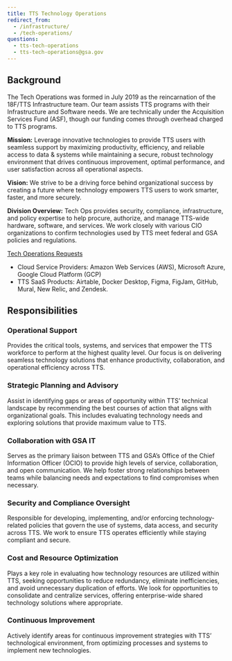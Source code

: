 ```yaml
---
title: TTS Technology Operations
redirect_from:
  - /infrastructure/
  - /tech-operations/
questions:
  - tts-tech-operations
  - tts-tech-operations@gsa.gov
---
```


## Background

The Tech Operations was formed in July 2019 as the reincarnation of the 18F/TTS
Infrastructure team. Our team assists TTS programs with their Infrastructure and Software needs. 
We are technically under the Acquisition Services Fund (ASF),
though our funding comes through overhead charged to TTS programs.

**Mission:** Leverage innovative technologies to provide TTS users with seamless support by maximizing productivity, efficiency, and reliable access to data & systems while maintaining a secure, robust technology environment that drives continuous improvement, optimal performance, and user satisfaction across all operational aspects. 

**Vision:**  We strive to be a driving force behind organizational success by creating a future where technology empowers TTS users to work smarter, faster, and more securely. 

**Division Overview:**  Tech Ops provides security, compliance, infrastructure, and policy expertise to help procure, authorize, and manage TTS-wide hardware, software, and services. We work closely with various CIO organizations to confirm technologies used by TTS meet federal and GSA policies and regulations.

[Tech Operations Requests](https://gsa.servicenowservices.com/sp?id=sc_cat_item&sys_id=f283c6001bbcd614a546a6cbe54bcbd8)
  - Cloud Service Providers: Amazon Web Services (AWS), Microsoft Azure, Google Cloud Platform (GCP)
  - TTS SaaS Products: Airtable, Docker Desktop, Figma, FigJam, GitHub, Mural, New Relic, and Zendesk. 

## Responsibilities

### Operational Support
Provides the critical tools, systems, and services that empower the TTS workforce to perform at the highest quality level. Our focus is on delivering seamless technology solutions that enhance productivity, collaboration, and operational efficiency across TTS.

### Strategic Planning and Advisory
Assist in identifying gaps or areas of opportunity within TTS’ technical landscape by recommending the best courses of action that aligns with organizational goals. This includes evaluating technology needs and exploring solutions that provide maximum value to TTS. 

### Collaboration with GSA IT
Serves as the primary liaison between TTS and GSA’s Office of the Chief Information Officer (OCIO) to provide high levels of service, collaboration, and open communication. We help foster strong relationships between teams while balancing needs and expectations to find compromises when necessary.

### Security and Compliance Oversight
Responsible for developing, implementing, and/or enforcing technology-related policies that govern the use of systems, data access, and security across TTS. We work to ensure TTS operates efficiently while staying compliant and secure. 

### Cost and Resource Optimization
Plays a key role in evaluating how technology resources are utilized within TTS, seeking opportunities to reduce redundancy, eliminate inefficiencies, and avoid unnecessary duplication of efforts. We look for opportunities to consolidate and centralize services, offering enterprise-wide shared technology solutions where appropriate. 

### Continuous Improvement
Actively identify areas for continuous improvement strategies with TTS’ technological environment, from optimizing processes and systems to implement new technologies. 

